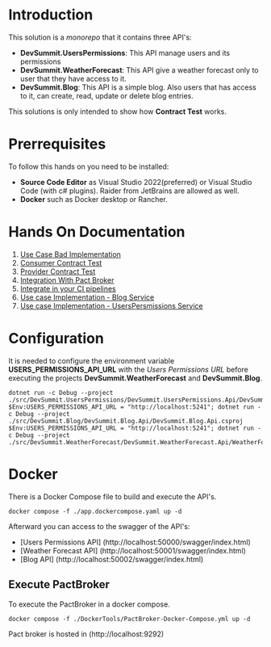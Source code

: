 # Introduction
This solution is a *monorepo* that it contains three API's:

* **DevSummit.UsersPermissions**: This API manage users and its permissions
* **DevSummit.WeatherForecast**: This API give a weather forecast only to user that they have access to it.
* **DevSummit.Blog**: This API is a simple blog. Also users that has access to it, can create, read, update or delete blog entries.

This solutions is only intended to show how **Contract Test** works.

# Prerrequisites
To follow this hands on you need to be installed:
- **Source Code Editor** as Visual Studio 2022(preferred) or Visual Studio Code (with c# plugins). Raider from JetBrains are allowed as well. 
- **Docker** such as Docker desktop or Rancher.

# Hands On Documentation

1. [Use Case Bad Implementation](./handsOn/01-UseCaseBadImplementation.md)
2. [Consumer Contract Test](./handsOn/02-ConsumerContractTest.md)
3. [Provider Contract Test](./handsOn/03-ProviderContractTest.md)
4. [Integration With Pact Broker](./handsOn/04-IntegrateWithPactBroker.md)
5. [Integrate in your CI pipelines](./handsOn/05-IntegrateinCI.md)
6. [Use case Implementation - Blog Service](./handsOn/06-UseCaseBlogImplementation.md)
7. [Use case Implementation - UsersPersmissions Service](./handsOn/07-UseCaseUsersPermissionsImplementation.md)

# Configuration

It is needed to configure the environment variable **USERS_PERMISSIONS_API_URL** with the *Users Permissions URL* before executing the projects **DevSummit.WeatherForecast** and **DevSummit.Blog**.

```shell
dotnet run -c Debug --project ./src/DevSummit.UsersPermissions/DevSummit.UsersPermissions.Api/DevSummit.UsersPermissions.Api.csproj
$Env:USERS_PERMISSIONS_API_URL = "http://localhost:5241"; dotnet run -c Debug --project ./src/DevSummit.Blog/DevSummit.Blog.Api/DevSummit.Blog.Api.csproj
$Env:USERS_PERMISSIONS_API_URL = "http://localhost:5241"; dotnet run -c Debug --project ./src/DevSummit.WeatherForecast/DevSummit.WeatherForecast.Api/WeatherForecast.Blog.Api.csproj
```

# Docker
There is a Docker Compose file to build and execute the API's.

```shell
docker compose -f ./app.dockercompose.yaml up -d
```

Afterward you can access to the swagger of the API's:
* [Users Permissions API] (http://localhost:50000/swagger/index.html)
* [Weather Forecast API] (http://localhost:50001/swagger/index.html)
* [Blog API] (http://localhost:50002/swagger/index.html)

## Execute PactBroker
To execute the PactBroker in a docker compose.

```shell
docker compose -f ./DockerTools/PactBroker-Docker-Compose.yml up -d
```

Pact broker is hosted in (http://localhost:9292)




